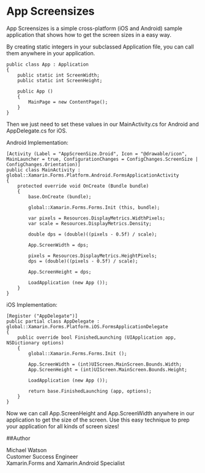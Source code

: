App Screensizes
=====

App Screensizes is a simple cross-platform (iOS and Android) sample application that shows how to get the screen sizes in a easy way.

By creating static integers in your subclassed Application file, you can call them anywhere in your application. 

	public class App : Application
	{
		public static int ScreenWidth;
		public static int ScreenHeight;

		public App ()
		{
			MainPage = new ContentPage();
		}
	}

Then we just need to set these values in our MainActivity.cs for Android and AppDelegate.cs for iOS.

Android Implementation:

	[Activity (Label = "AppScreenSize.Droid", Icon = "@drawable/icon", MainLauncher = true, ConfigurationChanges = ConfigChanges.ScreenSize | ConfigChanges.Orientation)]
	public class MainActivity : global::Xamarin.Forms.Platform.Android.FormsApplicationActivity
	{
		protected override void OnCreate (Bundle bundle)
		{
			base.OnCreate (bundle);

			global::Xamarin.Forms.Forms.Init (this, bundle);

			var pixels = Resources.DisplayMetrics.WidthPixels;
			var scale = Resources.DisplayMetrics.Density;

			double dps = (double)((pixels - 0.5f) / scale);

			App.ScreenWidth = dps;

			pixels = Resources.DisplayMetrics.HeightPixels;
			dps = (double)((pixels - 0.5f) / scale);

			App.ScreenHeight = dps;

			LoadApplication (new App ());
		}
	}

iOS Implementation:

	[Register ("AppDelegate")]
	public partial class AppDelegate : global::Xamarin.Forms.Platform.iOS.FormsApplicationDelegate
	{
		public override bool FinishedLaunching (UIApplication app, NSDictionary options)
		{
			global::Xamarin.Forms.Forms.Init ();

			App.ScreenWidth = (int)UIScreen.MainScreen.Bounds.Width;
			App.ScreenHeight = (int)UIScreen.MainScreen.Bounds.Height;

			LoadApplication (new App ());

			return base.FinishedLaunching (app, options);
		}
	}

Now we can call App.ScreenHeight and App.ScreenWidth anywhere in our application to get the size of the screen. Use this easy technique to prep your application for all kinds of screen sizes!

##Author

Michael Watson  
Customer Success Engineer  
Xamarin.Forms and Xamarin.Android Specialist
